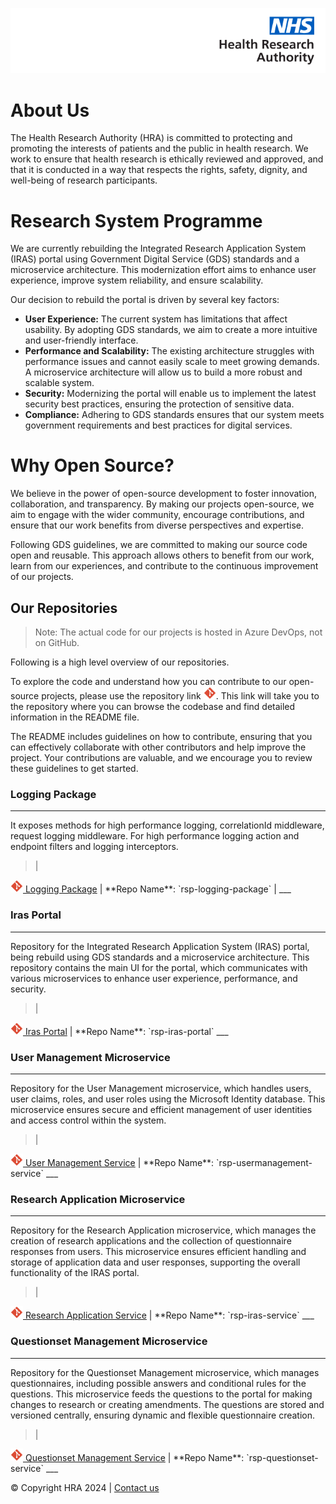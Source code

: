 ![alt text](/images/logo.png)

# About Us

The Health Research Authority (HRA) is committed to protecting and promoting the interests of patients and the public in health research. We work to ensure that health research is ethically reviewed and approved, and that it is conducted in a way that respects the rights, safety, dignity, and well-being of research participants.

# Research System Programme

We are currently rebuilding the Integrated Research Application System (IRAS) portal using Government Digital Service (GDS) standards and a microservice architecture. This modernization effort aims to enhance user experience, improve system reliability, and ensure scalability.

Our decision to rebuild the portal is driven by several key factors:

- **User Experience:** The current system has limitations that affect usability. By adopting GDS standards, we aim to create a more intuitive and user-friendly interface.
- **Performance and Scalability:** The existing architecture struggles with performance issues and cannot easily scale to meet growing demands. A microservice architecture will allow us to build a more robust and scalable system.
- **Security:** Modernizing the portal will enable us to implement the latest security best practices, ensuring the protection of sensitive data.
- **Compliance:** Adhering to GDS standards ensures that our system meets government requirements and best practices for digital services.

# Why Open Source?

We believe in the power of open-source development to foster innovation, collaboration, and transparency. By making our projects open-source, we aim to engage with the wider community, encourage contributions, and ensure that our work benefits from diverse perspectives and expertise.

Following GDS guidelines, we are committed to making our source code open and reusable. This approach allows others to benefit from our work, learn from our experiences, and contribute to the continuous improvement of our projects.

## Our Repositories

> Note: The actual code for our projects is hosted in Azure DevOps, not on GitHub.

Following is a high level overview of our repositories.

To explore the code and understand how you can contribute to our open-source projects, please use the repository link <img src="../images/repo.png" alt="repository" width=20 height=20 />. This link will take you to the repository where you can browse the codebase and find detailed information in the README file.

The README includes guidelines on how to contribute, ensuring that you can effectively collaborate with other contributors and help improve the project. Your contributions are valuable, and we encourage you to review these guidelines to get started.

### Logging Package
---
It exposes methods for high performance logging, correlationId middleware,
request logging middleware. For high performance logging action and endpoint filters and logging interceptors.

>| <a href="https://dev.azure.com/FutureIRAS/Research%20Systems%20Programme/_git/rsp-logging-package">
<img src="../images/repo.png" alt="repository" width=20 height=20>
Logging Package</a> | **Repo Name**: `rsp-logging-package` |
___

### Iras Portal
___
Repository for the Integrated Research Application System (IRAS) portal, being rebuild using GDS standards and a microservice architecture. This repository contains the main UI for the portal, which communicates with various microservices to enhance user experience, performance, and security.

> | <a href="https://dev.azure.com/FutureIRAS/Research%20Systems%20Programme/_git/rsp-iras-portal">
<img src="../images/repo.png" alt="repository" width=20 height=20>
Iras Portal</a> | **Repo Name**: `rsp-iras-portal`
___

### User Management Microservice
___
Repository for the User Management microservice, which handles users, user claims, roles, and user roles using the Microsoft Identity database. This microservice ensures secure and efficient management of user identities and access control within the system.

> | <a href="https://dev.azure.com/FutureIRAS/Research%20Systems%20Programme/_git/rsp-usermanagement-service">
<img src="../images/repo.png" alt="repository" width=20 height=20>
User Management Service</a> | **Repo Name**: `rsp-usermanagement-service`
___

### Research Application Microservice
___
Repository for the Research Application microservice, which manages the creation of research applications and the collection of questionnaire responses from users. This microservice ensures efficient handling and storage of application data and user responses, supporting the overall functionality of the IRAS portal.

> | <a href="https://dev.azure.com/FutureIRAS/Research%20Systems%20Programme/_git/rsp-iras-service">
<img src="../images/repo.png" alt="repository" width=20 height=20>
Research Application Service</a> | **Repo Name**: `rsp-iras-service`
___

### Questionset Management Microservice
___
Repository for the Questionset Management microservice, which manages questionnaires, including possible answers and conditional rules for the questions. This microservice feeds the questions to the portal for making changes to research or creating amendments. The questions are stored and versioned centrally, ensuring dynamic and flexible questionnaire creation.

> | <a href="https://dev.azure.com/FutureIRAS/Research%20Systems%20Programme/_git/rsp-questionset-service">
<img src="../images/repo.png" alt="repository" width=20 height=20>
Questionset Management Service</a> | **Repo Name**: `rsp-questionset-service`
___

&copy; Copyright HRA 2024 | [Contact us](https://www.hra.nhs.uk/about-us/contact-us/)

